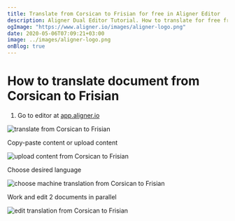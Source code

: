 ```yaml
---
title: Translate from Corsican to Frisian for free in Aligner Editor
description: Aligner Dual Editor Tutorial. How to translate for free from Corsican to Frisian. Aligner is multilingual document management platform. 
ogImage: "https://www.aligner.io/images/aligner-logo.png"
date: 2020-05-06T07:09:21+03:00
image: ../images/aligner-logo.png
onBlog: true
---
```


# How to translate document from Corsican to Frisian

1. Go to editor at [app.aligner.io](https://app.aligner.io "Aligner App web page")

![translate from Corsican to Frisian](../aligner-blank-editor.png "translate from Corsican to Frisian")

Copy-paste content or upload content

![upload content from Corsican to Frisian](../aligner-uploaded-document.png "upload content from Corsican to Frisian")

Choose desired language

![choose machine translation from Corsican to Frisian](../aligner-language-dropdown.png "choose machine translation from Corsican to Frisian")

Work and edit 2 documents in parallel

![edit translation from Corsican to Frisian](../aligner-double-sitded-editor.png "edit translation from Corsican to Frisian")

